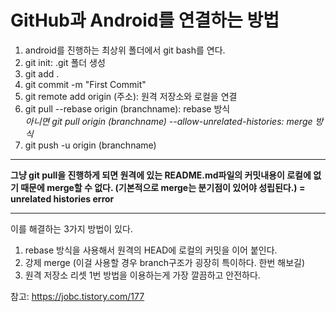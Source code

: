 GitHub과 Android를 연결하는 방법
=============================
1. android를 진행하는 최상위 폴더에서 git bash를 연다.
2. git init: .git 폴더 생성
3. git add .
4. git commit -m "First Commit"
5. git remote add origin (주소): 원격 저장소와 로컬을 연결
6. git pull --rebase origin (branchname): rebase 방식                            
_아니면 git pull origin (branchname) --allow-unrelated-histories: merge 방식_
8. git push -u origin (branchname)
------------------------------------
**그냥 git pull을 진행하게 되면 원격에 있는 README.md파일의 커밋내용이 로컬에 없기 때문에 merge할 수 없다. (기본적으로 merge는 분기점이 있어야 성립된다.) = unrelated histories error**                             

__________________________________________________________
이를 해결하는 3가지 방법이 있다.
1. rebase 방식을 사용해서 원격의 HEAD에 로컬의 커밋을 이어 붙인다.
2. 강제 merge (이걸 사용할 경우 branch구조가 굉장히 특이하다. 한번 해보길)
3. 원격 저장소 리셋 
  1번 방법을 이용하는게 가장 깔끔하고 안전하다.

참고: https://jobc.tistory.com/177





























